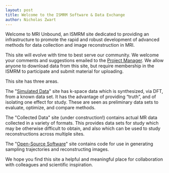 ```yaml
---
layout: post
title: Welcome to the ISMRM Software & Data Exchange
author: Nicholas Zwart
---
```


Welcome to MRI Unbound, an ISMRM site dedicated to providing an infrastructure
to promote the rapid and robust development of advanced methods for data
collection and image reconstruction in MRI.

This site will evolve with time to best serve our community.  We welcome your
comments and suggestions emailed to the [Project Manager](mailto:jim.pipe@chw.edu).
We allow anyone to download data from this site, but require membership in the
ISMRM to participate and submit material for uploading.

This site has three areas.

The "[Simulated Data](http://www.ismrm.org/mri_unbound/simulated.htm)" site has
k-space data which is synthesized, via DFT, from a known data set.  It has the
advantage of providing “truth”, and of isolating one effect for study.  These
are seen as preliminary data sets to evaluate, optimize, and compare methods.

The "Collected Data" site (under construction!) contains actual MR data
collected in a variety of formats.  This provides data sets for study which may
be otherwise difficult to obtain, and also which can be used to study
reconstructions across multiple sites.

The "[Open-Source Software](http://www.ismrm.org/mri_unbound/sequence.htm)"
site contains code for use in generating sampling trajectories and
reconstructing images.

We hope you find this site a helpful and meaningful place for collaboration
with colleagues and scientific inspiration.
